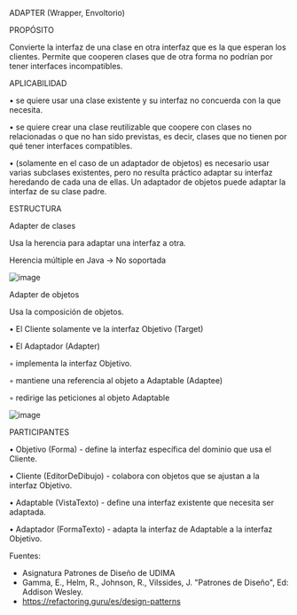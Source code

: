 ADAPTER (Wrapper, Envoltorio)

PROPÓSITO

Convierte la interfaz de una clase en otra interfaz que es la que esperan los clientes. Permite que cooperen clases que de otra forma no podrían por tener interfaces incompatibles.


APLICABILIDAD

• se quiere usar una clase existente y su interfaz no concuerda con la que necesita.

• se quiere crear una clase reutilizable que coopere con clases no relacionadas o que no han sido previstas, es decir, clases que no tienen por qué tener interfaces compatibles.

• (solamente en el caso de un adaptador de objetos) es necesario usar varias subclases existentes, pero no resulta práctico adaptar su interfaz heredando de cada una de ellas. Un adaptador de objetos puede adaptar la interfaz de su clase padre.



ESTRUCTURA

Adapter de clases

Usa la herencia para adaptar una interfaz a otra.

Herencia múltiple en Java → No soportada

![image](https://user-images.githubusercontent.com/52029674/198878191-28801754-47f4-4924-ac7d-3a43d708600f.png)

Adapter de objetos

Usa la composición de objetos.

• El Cliente solamente ve la interfaz Objetivo (Target)

• El Adaptador (Adapter)

◦ implementa la interfaz Objetivo.

◦ mantiene una referencia al objeto a Adaptable (Adaptee)

◦ redirige las peticiones al objeto Adaptable

![image](https://user-images.githubusercontent.com/52029674/198878204-bd5835b5-7c12-42da-a975-4de612380b80.png)


PARTICIPANTES

• Objetivo (Forma) - define la interfaz específica del dominio que usa el Cliente.

• Cliente (EditorDeDibujo) - colabora con objetos que se ajustan a la interfaz Objetivo.

• Adaptable (VistaTexto) - define una interfaz existente que necesita ser adaptada.

• Adaptador (FormaTexto) - adapta la interfaz de Adaptable a la interfaz Objetivo.


Fuentes:
-   Asignatura Patrones de Diseño de UDIMA 
-   Gamma, E., Helm, R., Johnson, R., Vilssides, J. "Patrones de Diseño", Ed: Addison Wesley.
-   https://refactoring.guru/es/design-patterns


